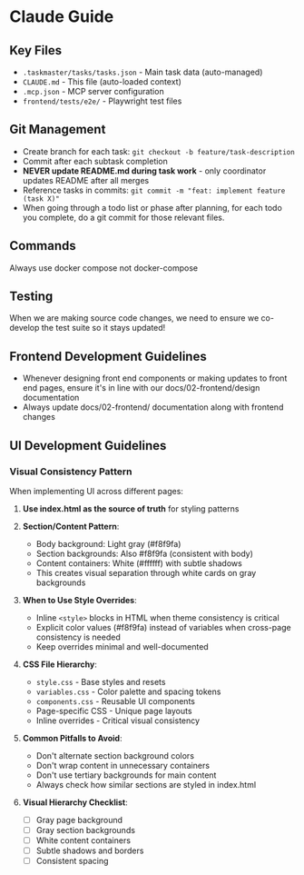 # Claude Guide

## Key Files

- `.taskmaster/tasks/tasks.json` - Main task data (auto-managed)
- `CLAUDE.md` - This file (auto-loaded context)
- `.mcp.json` - MCP server configuration
- `frontend/tests/e2e/` - Playwright test files

## Git Management

- Create branch for each task: `git checkout -b feature/task-description`
- Commit after each subtask completion
- **NEVER update README.md during task work** - only coordinator updates README after all merges
- Reference tasks in commits: `git commit -m "feat: implement feature (task X)"`
- When going through a todo list or phase after planning, for each todo you complete, do a git commit for those relevant files.

## Commands
Always use docker compose not docker-compose

## Testing
When we are making source code changes, we need to ensure we co-develop the test suite so it stays updated!

## Frontend Development Guidelines

- Whenever designing front end components or making updates to front end pages, ensure it's in line with our docs/02-frontend/design documentation
- Always update docs/02-frontend/ documentation along with frontend changes

## UI Development Guidelines

### Visual Consistency Pattern
When implementing UI across different pages:

1. **Use index.html as the source of truth** for styling patterns
2. **Section/Content Pattern**:
   - Body background: Light gray (#f8f9fa)
   - Section backgrounds: Also #f8f9fa (consistent with body)
   - Content containers: White (#ffffff) with subtle shadows
   - This creates visual separation through white cards on gray backgrounds

3. **When to Use Style Overrides**:
   - Inline `<style>` blocks in HTML when theme consistency is critical
   - Explicit color values (#f8f9fa) instead of variables when cross-page consistency is needed
   - Keep overrides minimal and well-documented

4. **CSS File Hierarchy**:
   - `style.css` - Base styles and resets
   - `variables.css` - Color palette and spacing tokens
   - `components.css` - Reusable UI components
   - Page-specific CSS - Unique page layouts
   - Inline overrides - Critical visual consistency

5. **Common Pitfalls to Avoid**:
   - Don't alternate section background colors
   - Don't wrap content in unnecessary containers
   - Don't use tertiary backgrounds for main content
   - Always check how similar sections are styled in index.html

6. **Visual Hierarchy Checklist**:
   - [ ] Gray page background
   - [ ] Gray section backgrounds
   - [ ] White content containers
   - [ ] Subtle shadows and borders
   - [ ] Consistent spacing